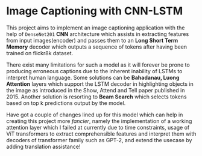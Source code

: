 # Image Captioning with CNN-LSTM
This project aims to implement an image captioning application with the help of `DenseNet201` **CNN** architecture which assists in extracting features from input images(encoder) and passes them to an **Long Short Term Memory** decoder which outputs a sequence of tokens after having been trained on flickr8k dataset.


There exist many limitations for such a model as it will forever be prone to producing erroneous captions due to the inherent inability of LSTMs to interpret human language. Some solutions can be **Bahadanau, Luong Attention** layers which support the LSTM decoder in highlighting objects in the image as introduced in the Show, Attend and Tell paper published in 2015. Another solution is resorting to **Beam Search** which selects tokens based on top k predictions output by the model.

Have got a couple of changes lined up for this model which can help in creating this project more _fancier_, namely the implementation of a working attention layer which I failed at currently due to time constraints, usage of ViT transformers to extract comprehensible features and interpret them with decoders of transformer family such as GPT-2, and extend the usecase by adding translation assistance!